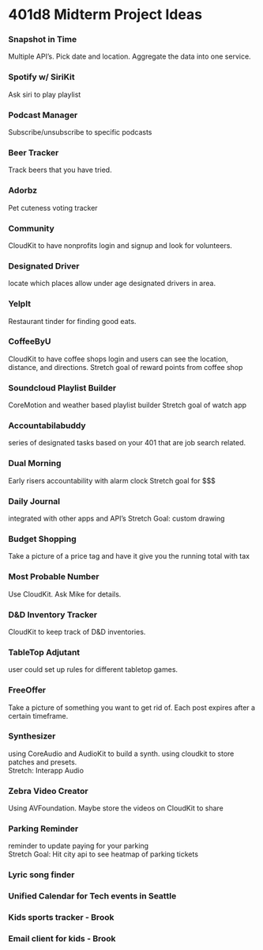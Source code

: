 # 401d8 Midterm Project Ideas

### Snapshot in Time
Multiple API’s. Pick date and location. Aggregate the data into one service.  

### Spotify w/ SiriKit
Ask siri to play playlist

### Podcast Manager
Subscribe/unsubscribe to specific podcasts

### Beer Tracker  
Track beers that you have tried.

### Adorbz
Pet cuteness voting tracker

### Community
CloudKit to have nonprofits login and signup and look for volunteers.  

### Designated Driver
locate which places allow under age designated drivers in area.  

### YelpIt
Restaurant tinder for finding good eats.  

### CoffeeByU
CloudKit to have coffee shops login and users can see the location, distance, and directions.  Stretch goal of reward points from coffee shop

### Soundcloud Playlist Builder
CoreMotion and weather based playlist builder 
Stretch goal of watch app

### Accountabilabuddy
series of designated tasks based on your 401 that are job search related.  

### Dual Morning
Early risers accountability with alarm clock
Stretch goal  for $$$

### Daily Journal
integrated with other apps and API’s 
Stretch Goal: custom drawing 

### Budget Shopping
Take a picture of a price tag and have it give you the running total with tax

### Most Probable Number
Use CloudKit. Ask Mike for details.

### D&D Inventory Tracker
CloudKit to keep track of D&D inventories.

### TableTop Adjutant
user could set up rules for different tabletop games.  

### FreeOffer
Take a picture of something you want to get rid of. Each post expires after a certain timeframe.  


### Synthesizer
using CoreAudio and AudioKit to build a synth.  using cloudkit to store patches and presets.  
Stretch: Interapp Audio

### Zebra Video Creator
Using AVFoundation. Maybe store the videos on CloudKit to share

### Parking Reminder
reminder to update paying for your parking  
Stretch Goal: Hit city api to see heatmap of parking tickets

### Lyric song finder

### Unified Calendar for Tech events in Seattle

### Kids sports tracker - Brook
### Email client for kids - Brook
























